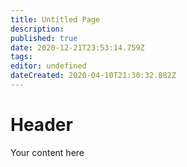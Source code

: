 ```yaml
---
title: Untitled Page
description: 
published: true
date: 2020-12-21T23:53:14.759Z
tags: 
editor: undefined
dateCreated: 2020-04-10T21:30:32.882Z
---
```


# Header
Your content here